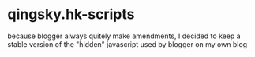# qingsky.hk-scripts

because blogger always quitely make amendments, I decided to keep a stable version of the "hidden" javascript used by blogger on my own blog
